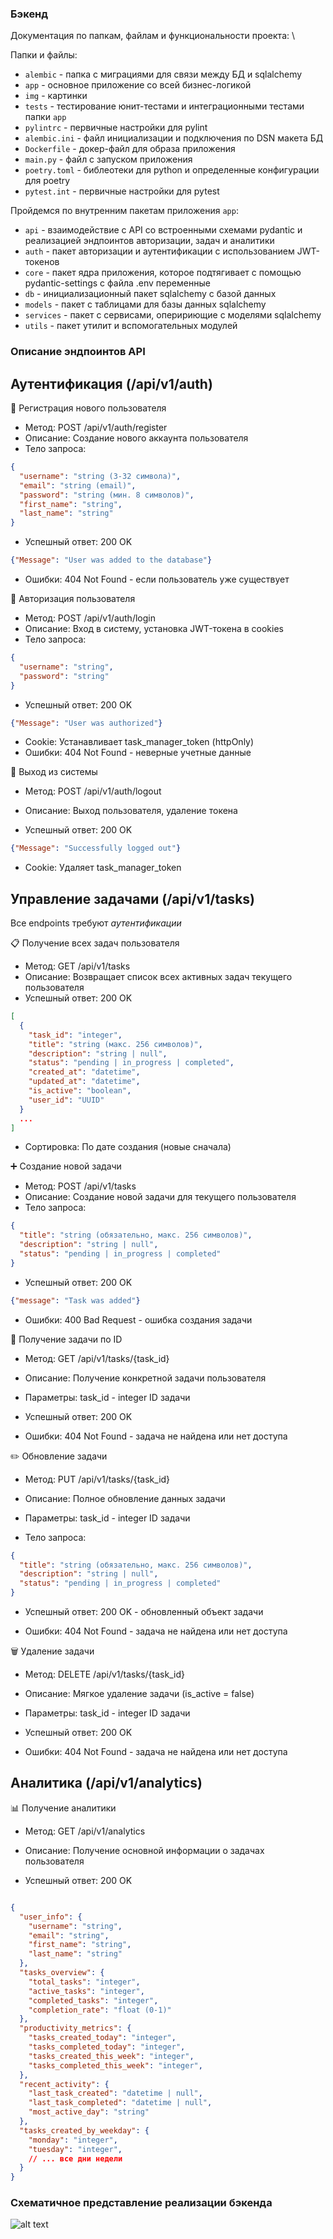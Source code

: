 ### Бэкенд

Документация по папкам, файлам и функциональности проекта: \

Папки и файлы: 
- `alembic` - папка с миграциями для связи между БД и sqlalchemy
- `app` - основное приложение со всей бизнес-логикой
- `img` - картинки
- `tests` - тестирование юнит-тестами и интеграционными тестами папки `app`
- `pylintrc` - первичные настройки для pylint
- `alembic.ini` - файл инициализации и подключения по DSN макета БД 
- `Dockerfile` - докер-файл для образа приложения
- `main.py` - файл с запуском приложения
- `poetry.toml` - библеотеки для python и определенные конфигурации для poetry
- `pytest.int` - первичные настройки для pytest

Пройдемся по внутренним пакетам приложения `app`:

- `api` - взаимодействие с API со встроенными схемами pydantic и реализацией эндпоинтов авторизации, задач и аналитики
- `auth` - пакет авторизации и аутентификации с использованием JWT-токенов
- `core` - пакет ядра приложения, которое подтягивает с помощью pydantic-settings с файла .env переменные 
- `db` - инициализационный пакет sqlalchemy с базой данных 
- `models` - пакет с таблицами для базы данных sqlalchemy
- `services` - пакет с сервисами, оперириющие с моделями sqlalchemy
- `utils` - пакет утилит и вспомогательных модулей

### Описание эндпоинтов API

## Аутентификация (/api/v1/auth)


🔐 Регистрация нового пользователя

- Метод: POST /api/v1/auth/register
- Описание: Создание нового аккаунта пользователя
- Тело запроса:

```json
{
  "username": "string (3-32 символа)",
  "email": "string (email)",
  "password": "string (мин. 8 символов)",
  "first_name": "string",
  "last_name": "string"
}
```

- Успешный ответ: 200 OK

```json
{"Message": "User was added to the database"}
```

- Ошибки: 404 Not Found - если пользователь уже существует

🔑 Авторизация пользователя

- Метод: POST /api/v1/auth/login
- Описание: Вход в систему, установка JWT-токена в cookies
- Тело запроса:

```json
{
  "username": "string",
  "password": "string"
}
```

- Успешный ответ: 200 OK

```json
{"Message": "User was authorized"}
```

- Cookie: Устанавливает task_manager_token (httpOnly)
- Ошибки: 404 Not Found - неверные учетные данные

🚪 Выход из системы

- Метод: POST /api/v1/auth/logout

- Описание: Выход пользователя, удаление токена

- Успешный ответ: 200 OK

```json
{"Message": "Successfully logged out"}
```

- Cookie: Удаляет task_manager_token

## Управление задачами (/api/v1/tasks)

Все endpoints требуют *аутентификации*

📋 Получение всех задач пользователя

- Метод: GET /api/v1/tasks
- Описание: Возвращает список всех активных задач текущего пользователя
- Успешный ответ: 200 OK

```json
[
  {
    "task_id": "integer",
    "title": "string (макс. 256 символов)",
    "description": "string | null",
    "status": "pending | in_progress | completed",
    "created_at": "datetime",
    "updated_at": "datetime", 
    "is_active": "boolean",
    "user_id": "UUID"
  }
  ...
]
```
- Сортировка: По дате создания (новые сначала)

➕ Создание новой задачи

- Метод: POST /api/v1/tasks
- Описание: Создание новой задачи для текущего пользователя
- Тело запроса:

```json
{
  "title": "string (обязательно, макс. 256 символов)",
  "description": "string | null",
  "status": "pending | in_progress | completed"
}
```
- Успешный ответ: 200 OK

```json
{"message": "Task was added"}
```
- Ошибки: 400 Bad Request - ошибка создания задачи

👀 Получение задачи по ID
- Метод: GET /api/v1/tasks/{task_id}

- Описание: Получение конкретной задачи пользователя

- Параметры: task_id - integer ID задачи

- Успешный ответ: 200 OK 

- Ошибки: 404 Not Found - задача не найдена или нет доступа


✏️ Обновление задачи
- Метод: PUT /api/v1/tasks/{task_id}

- Описание: Полное обновление данных задачи

- Параметры: task_id - integer ID задачи

- Тело запроса: 

```json
{
  "title": "string (обязательно, макс. 256 символов)",
  "description": "string | null",
  "status": "pending | in_progress | completed"
}
```

- Успешный ответ: 200 OK - обновленный объект задачи

- Ошибки: 404 Not Found - задача не найдена или нет доступа

🗑️ Удаление задачи
- Метод: DELETE /api/v1/tasks/{task_id}

- Описание: Мягкое удаление задачи (is_active = false)

- Параметры: task_id - integer ID задачи

- Успешный ответ: 200 OK


- Ошибки: 404 Not Found - задача не найдена или нет доступа


## Аналитика (/api/v1/analytics)

📊 Получение аналитики

- Метод: GET /api/v1/analytics

- Описание: Получение основной информации о задачах пользователя

- Успешный ответ: 200 OK


```json

{
  "user_info": {
    "username": "string",
    "email": "string",
    "first_name": "string",
    "last_name": "string"
  },
  "tasks_overview": {
    "total_tasks": "integer",
    "active_tasks": "integer",
    "completed_tasks": "integer",
    "completion_rate": "float (0-1)"
  },
  "productivity_metrics": {
    "tasks_created_today": "integer",
    "tasks_completed_today": "integer",
    "tasks_created_this_week": "integer",
    "tasks_completed_this_week": "integer",
  },
  "recent_activity": {
    "last_task_created": "datetime | null",
    "last_task_completed": "datetime | null",
    "most_active_day": "string"
  },
  "tasks_created_by_weekday": {
    "monday": "integer",
    "tuesday": "integer",
    // ... все дни недели
  }
}

```

### Схематичное представление реализации бэкенда

![alt text](/backend/img/image.png)